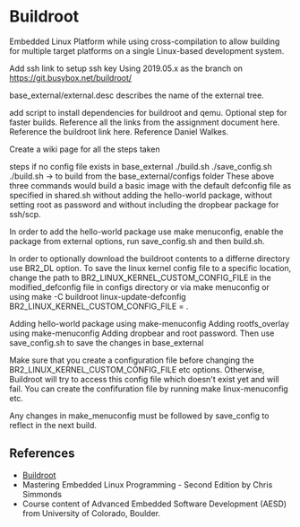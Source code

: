 # Buildroot
Embedded Linux Platform while using cross-compilation to allow building for multiple target platforms on a single Linux-based development system.


Add ssh link to setup ssh key
Using 2019.05.x as the branch on https://git.busybox.net/buildroot/

base_external/external.desc describes the name of the external tree.

add script to install dependencies for buildroot and qemu.
Optional step for faster builds.
Reference all the links from the assignment document here.
Reference the buildroot link here.
Reference Daniel Walkes.

Create a wiki page for all the steps taken



steps if no config file exists in base_external
./build.sh
./save_config.sh
./build.sh -> to build from the base_external/configs folder
These above three commands would build a basic image with the default defconfig file as specified in shared.sh without adding the hello-world package, without setting root as password and without including the dropbear package for ssh/scp.

In order to add the hello-world package use make menuconfig, enable the package from external options, run save_config.sh and then build.sh.

In order to optionally download the buildroot contents to a differne directory use BR2_DL option.
To save the linux kernel config file to a specific location, change the path to BR2_LINUX_KERNEL_CUSTOM_CONFIG_FILE in the modified_defconfig file in configs directory or via make menuconfig or using make -C buildroot linux-update-defconfig BR2_LINUX_KERNEL_CUSTOM_CONFIG_FILE = <PATH>.

Adding hello-world package using make-menuconfig
Adding rootfs_overlay using make-menuconfig
Adding dropbear and root password.
Then use save_config.sh to save the changes in base_external


Make sure that you create a configuration file before changing the BR2_LINUX_KERNEL_CUSTOM_CONFIG_FILE etc options. Otherwise, Buildroot will try to access this config file which doesn't exist yet and will fail. You can create the confifuration file by running make linux-menuconfig etc.

Any changes in make_menuconfig must be followed by save_config to reflect in the next build.

## References
- [Buildroot](https://buildroot.org/)
- Mastering Embedded Linux Programming - Second Edition by Chris Simmonds
- Course content of Advanced Embedded Software Development (AESD) from University of Colorado, Boulder.
